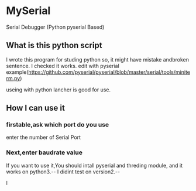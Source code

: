 # MySerial
Serial Debugger (Python pyserial Based)

## What is this python script
I wrote this program for studing python so, it might have mistake andbroken sentence.
I checked it works.
edit with pyserial example(https://github.com/pyserial/pyserial/blob/master/serial/tools/miniterm.py)

useing with python lancher is good for use.

## How I can use it
### firstable,ask which port do you use
enter the number of Serial Port 

### Next,enter baudrate value

If you want to use it,You should intall pyserial and threding module,
and it works on python3.-- I didint test on version2.--

I
